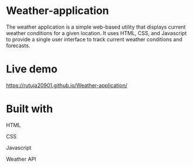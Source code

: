 # Weather-application
The weather application is a simple web-based utility that displays current weather conditions for a given location. It uses HTML, CSS, and Javascript to provide a single user interface to track current weather conditions and forecasts.

# Live demo
 https://rutuja20901.github.io/Weather-application/

 # Built with
 HTML

 CSS

 Javascript

 Weather API
